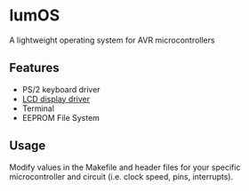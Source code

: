 # lumOS
A lightweight operating system for AVR microcontrollers

## Features
* PS/2 keyboard driver
* [LCD display driver](http://tinyurl.com/peterfleury)
* Terminal
* EEPROM File System

## Usage
Modify values in the Makefile and header files for your specific microcontroller and circuit (i.e. clock speed, pins, interrupts).
